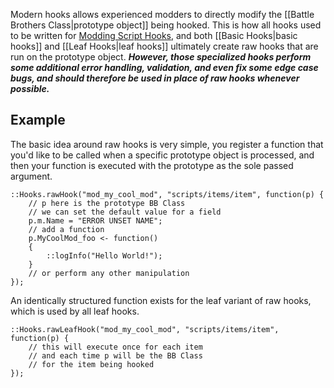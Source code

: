 Modern hooks allows experienced modders to directly modify the [[Battle Brothers Class|prototype object]] being hooked. This is how all hooks used to be written for [Modding Script Hooks](https://www.nexusmods.com/battlebrothers/mods/42), and both [[Basic Hooks|basic hooks]] and [[Leaf Hooks|leaf hooks]] ultimately create raw hooks that are run on the prototype object. ***However, those specialized hooks perform some additional error handling, validation, and even fix some edge case bugs, and should therefore be used in place of raw hooks whenever possible.***

## Example
The basic idea around raw hooks is very simple, you register a function that you'd like to be called when a specific prototype object is processed, and then your function is executed with the prototype as the sole passed argument.
```squirrel
::Hooks.rawHook("mod_my_cool_mod", "scripts/items/item", function(p) {
	// p here is the prototype BB Class
	// we can set the default value for a field
	p.m.Name = "ERROR UNSET NAME";
	// add a function
	p.MyCoolMod_foo <- function()
	{
		::logInfo("Hello World!");
	}
	// or perform any other manipulation
});
```
An identically structured function exists for the leaf variant of raw hooks, which is used by all leaf hooks.
```squirrel
::Hooks.rawLeafHook("mod_my_cool_mod", "scripts/items/item", function(p) {
	// this will execute once for each item
	// and each time p will be the BB Class
	// for the item being hooked
});
```
